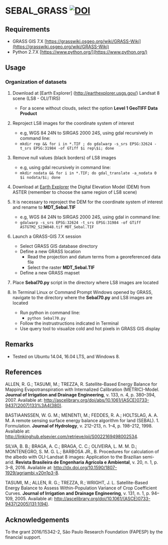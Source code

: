 # SEBAL_GRASS [![DOI](https://zenodo.org/badge/DOI/10.5281/zenodo.167350.svg)](https://doi.org/10.5281/zenodo.167350)

## Requirements

* GRASS GIS 7.X [https://grasswiki.osgeo.org/wiki/GRASS-Wiki](https://grasswiki.osgeo.org/wiki/GRASS-Wiki)
* Python 2.7.X [https://www.python.org/](https://www.python.org/)

## Usage

### Organization of datasets

1. Download at [Earth Explorer] (http://earthexplorer.usgs.gov/) Landsat 8 scene (LS8 - OLI/TIRS)
    - For a scene without clouds, select the option **Level 1 GeoTIFF Data
    Product**

3. Reproject LS8 images for the coordinate system of interest
   - e.g, WGS 84 24N to SIRGAS 2000 24S, using gdal recursively in command line:
   - `mkdir rep && for i in *.TIF ; do gdalwarp -s_srs EPSG:32624 -t_srs EPSG:31984 -of GTiff $i rep\$i; done`

4. Remove null values (black borders) of LS8 images
   - e.g, using gdal recursively in command line:
   - `mkdir nodata && for i in *.TIF; do gdal_translate -a_nodata 0 $i nodata/$i; done`

5. Download at [Earth Explorer](http://earthexplorer.usgs.gov/) the Digital Elevation Model (DEM) from ASTER (remember to choose the same region of LS8 scene)

6. It is necessary to reproject the DEM for the coordinate system of interest and rename to **MDT_Sebal.TIF**
   - e.g, WGS 84 24N to SIRGAS 2000 24S, using gdal in command line:
   - `gdalwarp -s_srs EPSG:32624 -t_srs EPSG:31984 -of GTiff ASTGTM2_S23W048.tif MDT_Sebal.TIF`

7. Launch a GRASS-GIS 7.X session
    - Select GRASS GIS database directory
    - Define a new GRASS location
      - Read the projection and datum terms from a georeferenced data file
      - Select the raster **MDT_Sebal.TIF**
    - Define a new GRASS mapset

8. Place **Sebal70.py** script in the directory where LS8 images are located

9. In Terminal Linux or Command Prompt Windows opened by GRASS, navigate to the directory where the **Sebal70.py** and LS8 images are located
   - Run python in command line:
     - `python Sebal70.py`
   - Follow the instrustructions indicated in Terminal
   - Use query tool to visualize cold and hot pixels in GRASS GIS display

## Remarks

* Tested on Ubuntu 14.04, 16.04 LTS, and Windows 8.

## References

ALLEN, R. G.; TASUMI, M.; TREZZA, R. Satellite-Based Energy Balance for
Mapping Evapotranspiration with Internalized Calibration (METRIC)-Model. **Journal of
Irrigation and Drainage Engineering**, v. 133, n. 4, p. 380–394, 2007. Available at:
<http://ascelibrary.org/doi/abs/10.1061/(ASCE)0733-9437(2007)133%3A4(380)>.

BASTIAANSSEN, W. G. M.; MENENTI, M.; FEDDES, R. A.; HOLTSLAG, A.
A. M. A remote sensing surface energy balance algorithm for land (SEBAL). 1.
Formulation. **Journal of Hydrology**, v. 212–213, n. 1–4, p. 198–212, 1998. Available at:
<http://linkinghub.elsevier.com/retrieve/pii/S0022169498002534>.

SILVA, B. B.; BRAGA, A. C.; BRAGA, C. C.; OLIVEIRA, L. M. M. D.; MONTENEGRO,
S. M. G. L.; BARBOSA JR., B. Procedures for calculation of the albedo with
OLI-Landsat 8 images: Application to the Brazilian semi-arid. **Revista Brasileira
de Engenharia Agrícola e Ambiental**, v. 20, n. 1, p. 3–8, 2016. Available at:
<http://dx.doi.org/10.1590/1807-1929/agriambi.v20n1p3-8>.

TASUMI, M.; ALLEN, R. G.; TREZZA, R.; WRIGHT, J. L. Satellite-Based Energy
Balance to Assess Within-Population Variance of Crop Coefficient Curves. **Journal of
Irrigation and Drainage Engineering**, v. 131, n. 1, p. 94–109, 2005. Available at:
<http://ascelibrary.org/doi/10.1061/(ASCE)0733-9437(2005)131:1(94)>.

## Acknowledgements

To the grant 2016/15342-2, São Paulo Research Foundation (FAPESP) by the financial support.
